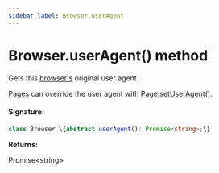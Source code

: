 ```yaml
---
sidebar_label: Browser.userAgent
---
```


# Browser.userAgent() method

Gets this [browser's](./puppeteer.browser.md) original user agent.

[Pages](./puppeteer.page.md) can override the user agent with [Page.setUserAgent()](./puppeteer.page.setuseragent.md).

#### Signature:

```typescript
class Browser \{abstract userAgent(): Promise<string>;\}
```

**Returns:**

Promise&lt;string&gt;
